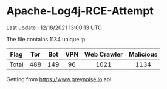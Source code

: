 
# Apache-Log4j-RCE-Attempt

Last update : 12/18/2021 13:00:13 UTC

The file contains 1134 unique ip.

| Flag | Tor | Bot | VPN | Web Crawler | Malicious |
| :-:  | :-: | :-: | :-: | :-:         | :-:       |
| Total| 488  | 149  | 96  | 1021          | 1134        |

Getting from https://www.greynoise.io api.